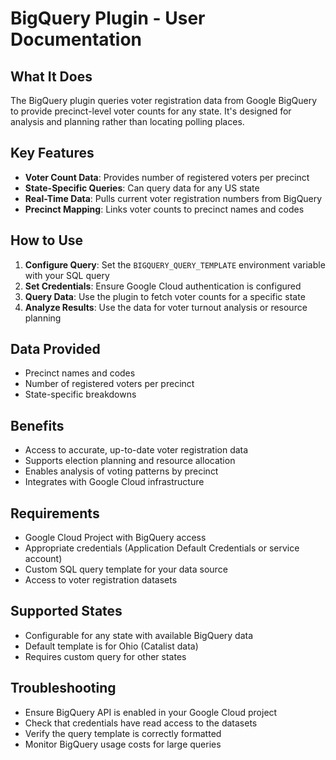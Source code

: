 # BigQuery Plugin - User Documentation

## What It Does
The BigQuery plugin queries voter registration data from Google BigQuery to provide precinct-level voter counts for any state. It's designed for analysis and planning rather than locating polling places.

## Key Features
- **Voter Count Data**: Provides number of registered voters per precinct
- **State-Specific Queries**: Can query data for any US state
- **Real-Time Data**: Pulls current voter registration numbers from BigQuery
- **Precinct Mapping**: Links voter counts to precinct names and codes

## How to Use
1. **Configure Query**: Set the `BIGQUERY_QUERY_TEMPLATE` environment variable with your SQL query
2. **Set Credentials**: Ensure Google Cloud authentication is configured
3. **Query Data**: Use the plugin to fetch voter counts for a specific state
4. **Analyze Results**: Use the data for voter turnout analysis or resource planning

## Data Provided
- Precinct names and codes
- Number of registered voters per precinct
- State-specific breakdowns

## Benefits
- Access to accurate, up-to-date voter registration data
- Supports election planning and resource allocation
- Enables analysis of voting patterns by precinct
- Integrates with Google Cloud infrastructure

## Requirements
- Google Cloud Project with BigQuery access
- Appropriate credentials (Application Default Credentials or service account)
- Custom SQL query template for your data source
- Access to voter registration datasets

## Supported States
- Configurable for any state with available BigQuery data
- Default template is for Ohio (Catalist data)
- Requires custom query for other states

## Troubleshooting
- Ensure BigQuery API is enabled in your Google Cloud project
- Check that credentials have read access to the datasets
- Verify the query template is correctly formatted
- Monitor BigQuery usage costs for large queries